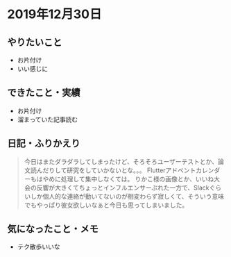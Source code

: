 # 2019年12月30日

## やりたいこと

- お片付け
- いい感じに

## できたこと・実績

- お片付け
- 溜まっていた記事読む

## 日記・ふりかえり

> 今日はまたダラダラしてしまったけど、そろそろユーザーテストとか、論文読んだりして研究をしていかないとな。。。 Flutterアドベントカレンダーもはやめに処理して集中しなくては。
> りかこ様の画像とか、いいね大会の反響が大きくてちょっとインフルエンサーぶれた一方で、Slackぐらいしか個人的な連絡が動いてないのが相変わらず寂しくて、そういう意味でもやっぱり彼女欲しいなぁと今日も思ってしまいました。

## 気になったこと・メモ

- テク散歩いいな
